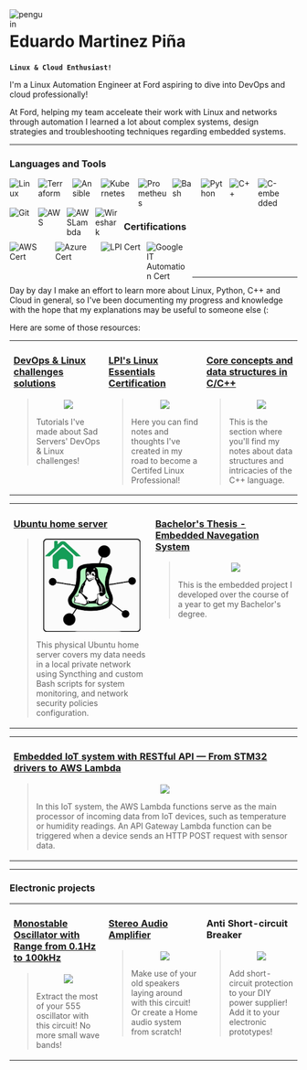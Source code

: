 
<img align="left" width="60px" alt="penguin" style="padding-right:10px;" src="https://github.com/user-attachments/assets/a8662a0f-9f0b-4ead-8545-74f899e51e4a" />

# Eduardo Martinez Piña
**`Linux & Cloud Enthusiast!`**

I'm a Linux Automation Engineer at Ford aspiring to dive into DevOps and cloud professionally!

At Ford, helping my team acceleate their work with Linux and networks through automation I learned a lot about complex systems, design strategies and troubleshooting techniques regarding embedded systems. 

---

### Languages and Tools

<img align="left" alt="Linux" width="40px" style="padding-right:10px;" src="https://cdn.jsdelivr.net/gh/devicons/devicon/icons/linux/linux-original.svg" />
<img align="left" alt="Terraform" width="50px" style="padding-right:10px;" src="https://cdn.jsdelivr.net/gh/devicons/devicon@latest/icons/terraform/terraform-original-wordmark.svg" />
<img align="left" alt="Ansible" width="40px" style="padding-right:10px;" src="https://cdn.jsdelivr.net/gh/devicons/devicon@latest/icons/ansible/ansible-original.svg" />
<img align="left" alt="Kubernetes" width="55px" style="padding-right:10px;" src="https://cdn.jsdelivr.net/gh/devicons/devicon@latest/icons/kubernetes/kubernetes-original-wordmark.svg" />
<img align="left" alt="Prometheus" width="50px" style="padding-right:10px;" src="https://cdn.jsdelivr.net/gh/devicons/devicon@latest/icons/prometheus/prometheus-plain-wordmark.svg" />

<img align="left" alt="Bash" width="40px" style="padding-right:10px;" src="https://img.icons8.com/?size=100&id=8gWOBXY72Osj&format=png&color=000000" />
<img align="left" alt="Python" width="40px" style="padding-right:10px;" src="https://devicon-website.vercel.app/api/python/original.svg" />
<img align="left" alt="C++" width="40px" style="padding-right:10px;" src="https://cdn.jsdelivr.net/gh/devicons/devicon@latest/icons/cplusplus/cplusplus-original.svg" />
<img align="left" alt="C-embedded" width="40px" style="padding-right:10px;" src="https://cdn.jsdelivr.net/gh/devicons/devicon@latest/icons/embeddedc/embeddedc-original-wordmark.svg" />

<img align="left" alt="Git" width="40px" style="padding-right:10px;" src="https://cdn.jsdelivr.net/gh/devicons/devicon/icons/git/git-original.svg" />

<img align="left" alt="AWS" width="40px" style="padding-right:10px;" src="https://img.icons8.com/?size=100&id=e6uRfPIDgoXi&format=png&color=000000" />
<img align="left" alt="AWSLambda" width="40px" style="padding-right:10px;" src="https://img.icons8.com/?size=100&id=Y9Kxy8Xl1id8&format=png&color=000000" />

<img align="left" alt="Wireshark" width="40px" style="padding-right:10px;" src="https://upload.wikimedia.org/wikipedia/commons/c/c6/Wireshark_icon_new.png" />

<br />

<br />

<br />

### Certifications
<img align="left" alt="AWS Cert" width="70px" style="padding-right:10px;" src="https://images.credly.com/size/340x340/images/00634f82-b07f-4bbd-a6bb-53de397fc3a6/image.png" />
<img align="left" alt="Azure Cert" width="70px" style="padding-right:10px;" src="https://learn.microsoft.com/media/learn/certification/badges/microsoft-certified-fundamentals-badge.svg" />
<img align="left" alt="LPI Cert" width="70px" style="padding-right:10px;" src="https://images.credly.com/size/340x340/images/1d36cb36-20fc-4961-8d70-6307c015d1aa/blob" />
<img align="left" alt="Google IT Automation Cert" width="70px" style="padding-right:10px;" src="https://images.credly.com/images/efbdc0d6-b46e-4e3c-8cf8-2314d8a5b971/GCC_badge_python_1000x1000.png" />
 
<br />

<pre>

</pre>

---

Day by day I make an effort to learn more about Linux, Python, C++ and Cloud in general, so I've been documenting my progress and knowledge with the hope that my explanations may be useful to someone else (: 

Here are some of those resources:

<table><tr><td valign="top" width="33%">

### [DevOps & Linux challenges solutions](https://ewardq.vercel.app/digital-garden/sad-server-s-linux-challenges/)
> [<p align="center"><img align="center" width="90" src="https://ewardq.vercel.app/img/user/Digital%20Garden/Icons-and-images/SadServers-icon-2.png"></p>](https://ewardq.vercel.app/digital-garden/sad-server-s-linux-challenges/) 
>
> Tutorials I've made about Sad Servers' DevOps & Linux challenges!


</td><td valign="top" width="34%">

### [LPI's Linux Essentials Certification](https://ewardq.vercel.app/digital-garden/lpi-s-linux-essentials-certification/)
> [<p align="center"><img align="center" width="90" src="https://ewardq.vercel.app/img/user/Digital%20Garden/Icons-and-images/Tux2_green.png"></p>](https://ewardq.vercel.app/digital-garden/lpi-s-linux-essentials-certification/) 
> 
> Here you can find notes and thoughts I've created in my road to become a Certifed Linux Professional!


</td><td valign="top" width="34%">

### [Core concepts and data structures in C/C++](https://ewardq.vercel.app/digital-garden/data-structures-in-cpp/)
> [<p align="center"><img align="center" width="90" src="https://ewardq.vercel.app/img/user/Digital%20Garden/Icons-and-images/Cpp%20modified.png"></p>](https://ewardq.vercel.app/digital-garden/data-structures-in-cpp/) 
> 
> This is the section where you'll find my notes about data structures and intricacies of the C++ language.

</td></tr></table>


<table><tr><td valign="top" width="33%">
  
### [Ubuntu home server](https://github.com/ewardq/Linux-home-server)
> [<p align="center"><img align="center" width="170" src="https://github.com/ewardq/Linux-home-server/blob/main/Ubuntu_home_server.png"></p>](https://github.com/ewardq/Linux-home-server) 
> 
> This physical Ubuntu home server covers my data needs in a local private network using Syncthing and custom Bash scripts for system monitoring, and network security policies configuration.


</td><td valign="top" width="34%">
  
### [Bachelor's Thesis - Embedded Navegation System](https://ewardq.vercel.app/digital-garden/bachelor-s-thesis-embedded-navegation-system/)
> [<p align="center"><img align="center" width="350" src="https://user-images.githubusercontent.com/72580785/174127072-ced03c71-d4f8-4e68-b0a6-a4794c3fb9c8.png"></p>](https://ewardq.vercel.app/digital-garden/bachelor-s-thesis-embedded-navegation-system/) 
> 
> This is the embedded project I developed over the course of a year to get my Bachelor's degree.
  
</td></tr></table>









<table><tr><td valign="top" width="50%">

### [Embedded IoT system with RESTful API — From STM32 drivers to AWS Lambda](https://github.com/ewardq/STM32_with_ESP32_and_AWS_Lambda)
> [<p align="center"><img align="center" width="550" src="https://github.com/user-attachments/assets/a1c34c7b-0677-4fec-adbd-b4e79e4bde2c"></p>](https://github.com/ewardq/STM32_with_ESP32_and_AWS_Lambda) 
> 
> In this IoT system, the AWS Lambda functions serve as the main processor of incoming data from IoT devices, 
> such as temperature or humidity readings. An API Gateway Lambda function can be triggered when a device sends an HTTP POST request with sensor data.
<!---
### [Embedded System Design using UML State Machines](https://ewardq.vercel.app/digital-garden/embedded-system-design-using-uml-state-machines/)

> [<p align="center"><img align="center" width="250" src="https://ewardq.vercel.app/img/user/Digital%20Garden/Icons-and-images/UML.png"></p>](https://ewardq.vercel.app/digital-garden/embedded-system-design-using-uml-state-machines/) 
> 
> How to design an embedded system and then implement it in code? **Find out!**
</td><td valign="top" width="34%">
-->

</td></tr></table>

---

### Electronic projects

<table><tr><td valign="top" width="33%">

### [Monostable Oscillator with Range from 0.1Hz to 100kHz](https://ewardq.vercel.app/electronic-projects/monostable-oscillator-with-range-from-0-1-hz-to-100k-hz/)
> [<p align="center"><img align="center" width="300" src="https://ewardq.vercel.app/img/user/Digital%20Garden/Icons-and-images/Oscilador_front.jpg"></p>](https://ewardq.vercel.app/digital-garden/sad-server-s-linux-challenges/) 
>
> Extract the most of your 555 oscillator with this circuit! No more small wave bands!
</td><td valign="top" width="34%">

### [Stereo Audio Amplifier](https://ewardq.vercel.app/electronic-projects/stereo-audio-amplifier/)
> [<p align="center"><img align="center" width="300" src="https://ewardq.vercel.app/img/user/Digital%20Garden/Icons-and-images/Audio_front.jpg"></p>](https://ewardq.vercel.app/digital-garden/lpi-s-linux-essentials-certification/) 
> 
> Make use of your old speakers laying around with this circuit! Or create a Home audio system from scratch!
</td><td valign="top" width="34%">
  
### Anti Short-circuit Breaker
> [<p align="center"><img align="center" width="300" src="https://ewardq.vercel.app/img/user/Digital%20Garden/Icons-and-images/Breaker_front.jpg"></p>](https://ewardq.vercel.app/digital-garden/data-structures-in-cpp/) 
> 
> Add short-circuit protection to your DIY power supplier! Add it to your electronic prototypes!

</td></tr></table>

